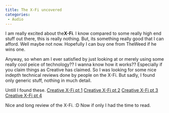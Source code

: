 ```yaml
---
title: The X-Fi uncovered
categories:
 - Audio
---
```


I am really excited about the**X-Fi**. I know compared to some really high end stuff out there, this is really nothing. But, its something really good that I can afford. Well maybe not now. Hopefully I can buy one from TheWeed if he wins one.

Anyway, so when am I ever satisfied by just looking at or merely using some really cool peice of technology?? I wanna know how it works?? Especially if you claim things as Creative has claimed. So I was looking for some nice indepth technical reviews done by people on the X-Fi. But sadly, I found only generic stuff, nothing in much detail.

Untill I found these.
[Creative X-Fi pt 1][0]
[Creative X-Fi pt 2][1]
[Creative X-Fi pt 3][2]
[Creative X-Fi pt 4][3]

Nice and long review of the X-Fi. :D Now if only I had the time to read.


[0]: http://www.digit-life.com/articles2/multimedia/creative-x-fi.html
[1]: http://www.digit-life.com/articles2/multimedia/creative-x-fi-part2.html
[2]: http://www.digit-life.com/articles2/multimedia/creative-x-fi-part3.html
[3]: http://www.digit-life.com/articles2/multimedia/creative-x-fi-interview.html
